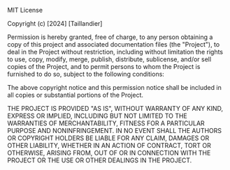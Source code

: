 MIT License

Copyright (c) [2024] [Taillandier]

Permission is hereby granted, free of charge, to any person obtaining a copy
of this project and associated documentation files (the "Project"), to deal
in the Project without restriction, including without limitation the rights
to use, copy, modify, merge, publish, distribute, sublicense, and/or sell
copies of the Project, and to permit persons to whom the Project is
furnished to do so, subject to the following conditions:

The above copyright notice and this permission notice shall be included in all
copies or substantial portions of the Project.

THE PROJECT IS PROVIDED "AS IS", WITHOUT WARRANTY OF ANY KIND, EXPRESS OR
IMPLIED, INCLUDING BUT NOT LIMITED TO THE WARRANTIES OF MERCHANTABILITY,
FITNESS FOR A PARTICULAR PURPOSE AND NONINFRINGEMENT. IN NO EVENT SHALL THE
AUTHORS OR COPYRIGHT HOLDERS BE LIABLE FOR ANY CLAIM, DAMAGES OR OTHER
LIABILITY, WHETHER IN AN ACTION OF CONTRACT, TORT OR OTHERWISE, ARISING FROM,
OUT OF OR IN CONNECTION WITH THE PROJECT OR THE USE OR OTHER DEALINGS IN THE
PROJECT.
